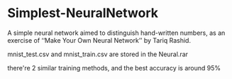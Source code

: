 # Simplest-NeuralNetwork
A simple neural network aimed to distinguish hand-written numbers, as an exercise of ‘‘Make Your Own Neural Network’’ by Tariq Rashid.

mnist_test.csv and mnist_train.csv are stored in the Neural.rar

there're 2 similar training methods, and the best accuracy is around 95%

